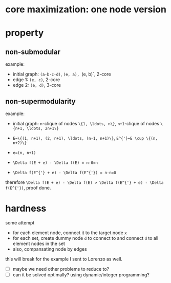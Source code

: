 # core maximization: one node version

# property

## non-submodular

example: 

- initial graph: `(a-b-c-d)`, `(e, a), `(e, b)`,  2-core
- edge 1: `(e, c)`, 2-core
- edge 2: `(e, d)`, 3-core


## non-supermodularity

example:

- initial graph: `n`-clique of nodes `\{1, \ldots, n\}`, `n+1`-clique of nodes `\{n+1, \ldots, 2n+1\}`
- `E=\{(1, n+1), (2, n+1), \ldots, (n-1, n+1)\}`, `E^{'}=E \cup \{(n, n+2)\}`
- `e=(n, n+1)`

- `\Delta f(E + e) - \Delta f(E) = n-0=n`
- `\Delta f(E^{'} + e) - \Delta f(E^{'}) = n-n=0`

therefore `\Delta f(E + e) - \Delta f(E) > \Delta f(E^{'} + e) - \Delta f(E^{'})`, proof done.

# hardness

some attempt

- for each element node, connect it to the target node `x`
- for each set, create dummy node `d` to connect to and connect `d` to all element nodes in the set
- also, compansating node by edges 

this will break for the example I sent to Lorenzo as well. 

- [ ] maybe we need other problems to reduce to?
- [ ] can it be solved optimally? using dynamic/integer programming?
